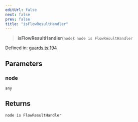 ```yaml
---
editUrl: false
next: false
prev: false
title: "isFlowResultHandler"
---
```


> **isFlowResultHandler**(`node`): `node is FlowResultHandler`

Defined in: [guards.ts:194](https://github.com/rcs-agents/rcs-lang/blob/87d9b510946a70cf66b4d271e76c67f8499b8d1d/packages/ast/src/guards.ts#L194)

## Parameters

### node

`any`

## Returns

`node is FlowResultHandler`
